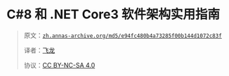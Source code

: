 # C#8 和 .NET  Core3 软件架构实用指南

> 原文：[`zh.annas-archive.org/md5/e94fc480b4a73285f00b144d1072c83f`](https://zh.annas-archive.org/md5/e94fc480b4a73285f00b144d1072c83f)
> 
> 译者：[飞龙](https://github.com/wizardforcel)
> 
> 协议：[CC BY-NC-SA 4.0](http://creativecommons.org/licenses/by-nc-sa/4.0/)